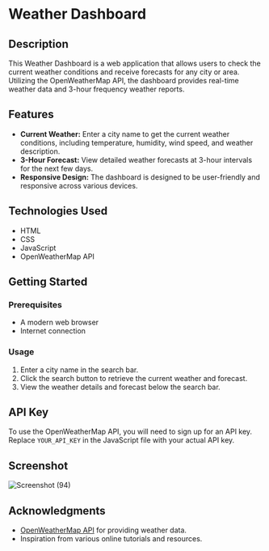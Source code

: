 # Weather Dashboard

## Description

This Weather Dashboard is a web application that allows users to check the current weather conditions and receive forecasts for any city or area. Utilizing the OpenWeatherMap API, the dashboard provides real-time weather data and 3-hour frequency weather reports.

## Features

- **Current Weather:** Enter a city name to get the current weather conditions, including temperature, humidity, wind speed, and weather description.
- **3-Hour Forecast:** View detailed weather forecasts at 3-hour intervals for the next few days.
- **Responsive Design:** The dashboard is designed to be user-friendly and responsive across various devices.

## Technologies Used

- HTML
- CSS
- JavaScript
- OpenWeatherMap API

## Getting Started

### Prerequisites

- A modern web browser
- Internet connection

### Usage

1. Enter a city name in the search bar.
2. Click the search button to retrieve the current weather and forecast.
3. View the weather details and forecast below the search bar.

## API Key

To use the OpenWeatherMap API, you will need to sign up for an API key. Replace `YOUR_API_KEY` in the JavaScript file with your actual API key.

## Screenshot

![Screenshot (94)](https://github.com/user-attachments/assets/b54c32eb-e021-4b27-a7af-06f989d2a199)


## Acknowledgments

- [OpenWeatherMap API](https://openweathermap.org/api) for providing weather data.
- Inspiration from various online tutorials and resources.

